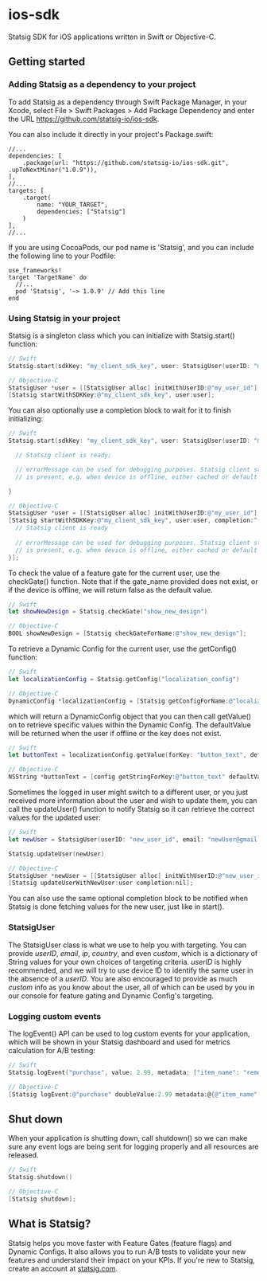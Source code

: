 # ios-sdk

Statsig SDK for iOS applications written in Swift or Objective-C.

## Getting started

### Adding Statsig as a dependency to your project

To add Statsig as a dependency through Swift Package Manager, in your Xcode, select File > Swift Packages > Add Package Dependency
and enter the URL https://github.com/statsig-io/ios-sdk.

You can also include it directly in your project's Package.swift:

```
//...
dependencies: [
    .package(url: "https://github.com/statsig-io/ios-sdk.git", .upToNextMinor("1.0.9")),
],
//...
targets: [
    .target(
        name: "YOUR_TARGET",
        dependencies: ["Statsig"]
    )
],
//...
```

If you are using CocoaPods, our pod name is 'Statsig', and you can include the following line to your Podfile:

```
use_frameworks!
target 'TargetName' do
  //...
  pod 'Statsig', '~> 1.0.9' // Add this line
end
```

### Using Statsig in your project

Statsig is a singleton class which you can initialize with Statsig.start() function:

```swift
// Swift
Statsig.start(sdkKey: "my_client_sdk_key", user: StatsigUser(userID: "my_user_id"))
```
```objectivec
// Objective-C
StatsigUser *user = [[StatsigUser alloc] initWithUserID:@"my_user_id"];
[Statsig startWithSDKKey:@"my_client_sdk_key", user:user];
```

You can also optionally use a completion block to wait for it to finish initializing:

```swift
// Swift
Statsig.start(sdkKey: "my_client_sdk_key", user: StatsigUser(userID: "my_user_id")) { errorMessage in

  // Statsig client is ready;

  // errorMessage can be used for debugging purposes. Statsig client still functions when errorMessage
  // is present, e.g. when device is offline, either cached or default values will be returned by Statsig APIs.

}
```

```objectivec
// Objective-C
StatsigUser *user = [[StatsigUser alloc] initWithUserID:@"my_user_id"];
[Statsig startWithSDKKey:@"my_client_sdk_key", user:user, completion:^(NSString * errorMessage) {
  // Statsig client is ready
  
  // errorMessage can be used for debugging purposes. Statsig client still functions when errorMessage
  // is present, e.g. when device is offline, either cached or default values will be returned by Statsig APIs.
}];
```

To check the value of a feature gate for the current user, use the checkGate() function. Note that if the gate_name provided does not exist,
or if the device is offline, we will return false as the default value.

```swift
// Swift
let showNewDesign = Statsig.checkGate("show_new_design")
```
```objectivec
// Objective-C
BOOL showNewDesign = [Statsig checkGateForName:@"show_new_design"];
```

To retrieve a Dynamic Config for the current user, use the getConfig() function:

```swift
// Swift
let localizationConfig = Statsig.getConfig("localization_config")
```
```objectivec
// Objective-C
DynamicConfig *localizationConfig = [Statsig getConfigForName:@"localization_config"];
```

which will return a DynamicConfig object that you can then call getValue() on to retrieve specific values within the Dynamic Config. The
defaultValue will be returned when the user if offline or the key does not exist.

```swift
// Swift
let buttonText = localizationConfig.getValue(forKey: "button_text", defaultValue: "Check out")
```
```objectivec
// Objective-C
NSString *buttonText = [config getStringForKey:@"button_text" defaultValue:@""Check out""];
```

Sometimes the logged in user might switch to a different user, or you just received more information about the user and wish to update them,
you can call the updateUser() function to notify Statsig so it can retrieve the correct values for the updated user:

```swift
// Swift
let newUser = StatsigUser(userID: "new_user_id", email: "newUser@gmail.com", country: "US")

Statsig.updateUser(newUser)
```
```objectivec
// Objective-C
StatsigUser *newUser = [[StatsigUser alloc] initWithUserID:@"new_user_id" email:@"newUser@gmail.com" ip:nil country:@"US" custom:custom:@{@"is_new_user": @YES}];
[Statsig updateUserWithNewUser:user completion:nil];
```

You can also use the same optional completion block to be notified when Statsig is done fetching values for the new user, just like in start().

### StatsigUser

The StatsigUser class is what we use to help you with targeting. You can provide _userID_, _email_, _ip_, _country_, and even _custom_, which
is a dictionary of String values for your own choices of targeting criteria. _userID_ is highly recommended, and we will try to use device ID
to identify the same user in the absence of a _userID_. You are also encouraged to provide as much _custom_ info as you know about the
user, all of which can be used by you in our console for feature gating and Dynamic Config's targeting.

### Logging custom events

The logEvent() API can be used to log custom events for your application, which will be shown in your Statsig dashboard and used for
metrics calculation for A/B testing:

```swift
// Swift
Statsig.logEvent("purchase", value: 2.99, metadata: ["item_name": "remove_ads"])
```
```objectivec
// Objective-C
[Statsig logEvent:@"purchase" doubleValue:2.99 metadata:@{@"item_name" : @"remove_ads"}];
```

## Shut down

When your application is shutting down, call shutdown() so we can make sure any event logs are being sent for logging properly and all resources are released.

```swift
// Swift
Statsig.shutdown()
```
```objectivec
// Objective-C
[Statsig shutdown];
```

## What is Statsig?

Statsig helps you move faster with Feature Gates (feature flags) and Dynamic Configs. It also allows you to run A/B tests to validate your new features and understand their impact on your KPIs. If you're new to Statsig, create an account at [statsig.com](https://www.statsig.com).
